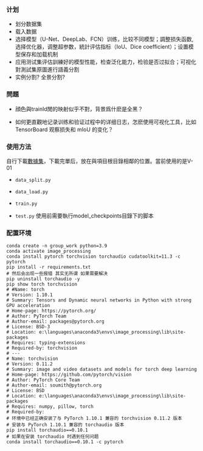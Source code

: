 ### 计划

- 划分数据集 
- 载入数据
- 选择模型（U-Net、DeepLab、FCN）训练，比较不同模型；調整损失函数,选择优化器，调整超参数，統計评估指标（IoU、Dice coefficient）；设置模型保存和加载机制
- 应用测试集评估訓練好的模型性能，检查泛化能力，检验是否过拟合；可视化對測試集原圖進行語義分割
- 实例分割? 全景分割?

### 問題

- 顔色與trainId閒的映射似乎不對，背景爲什麽是全黑？

- 如何更直觀地记录训练和验证过程中的详细日志，怎麽使用可视化工具，比如 TensorBoard 观察损失和 mIoU 的变化？

### 使用方法

自行下載[數據集](https://doi.org/10.25919/5hzc-5p73)，下載完單后，放在與項目根目錄相鄰的位置。當前使用的是V-01

- `data_split.py` 

- `data_load.py` 

- `train.py` 

- `test.py` 使用前需要執行model_checkpoints目錄下的脚本

### 配置环境

```
conda create -n group_work python=3.9
conda activate image_processing
conda install pytorch torchvision torchaudio cudatoolkit=11.3 -c pytorch
pip install -r requirements.txt
# 然后会出现一些报错 其实无所谓 如果需要解决
pip uninstall torchaudio -y
pip show torch torchvision
# #Name: torch
# Version: 1.10.1
# Summary: Tensors and Dynamic neural networks in Python with strong GPU acceleration
# Home-page: https://pytorch.org/
# Author: PyTorch Team
# Author-email: packages@pytorch.org
# License: BSD-3
# Location: e:\languages\anaconda3\envs\image_processing\lib\site-packages
# Requires: typing-extensions
# Required-by: torchvision
# ---
# Name: torchvision
# Version: 0.11.2
# Summary: image and video datasets and models for torch deep learning
# Home-page: https://github.com/pytorch/vision
# Author: PyTorch Core Team
# Author-email: soumith@pytorch.org
# License: BSD
# Location: e:\languages\anaconda3\envs\image_processing\lib\site-packages
# Requires: numpy, pillow, torch
# Required-by:
# 环境中已经正确安装了与 PyTorch 1.10.1 兼容的 torchvision 0.11.2 版本
# 安装与 PyTorch 1.10.1 兼容的 torchaudio 版本
pip install torchaudio==0.10.1 
# 如果在安装 torchaudio 时遇到任何问题
conda install torchaudio==0.10.1 -c pytorch
